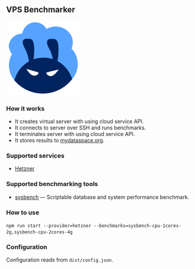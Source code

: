 ## VPS Benchmarker
![Logo](https://raw.githubusercontent.com/fiftin/vpsbenchmarker/master/logo-200.png)

### How it works

* It creates virtual server with using cloud service API.
* It connects to server over SSH and runs benchmarks.
* It terminates server with using cloud service API.
* It stores results to [mydataspace.org](https://mydataspace.org).

### Supported services
* [Hetzner](https://hetzner.cloud)

### Supported benchmarking tools
* [sysbench](https://github.com/akopytov/sysbench) &mdash; Scriptable database and system performance benchmark.


### How to use

```npm run start --provider=hetzner --benchmarks=sysbench-cpu-1cores-2g,sysbench-cpu-2cores-4g```

### Configuration

Configuration reads from ```dist/config.json```.


